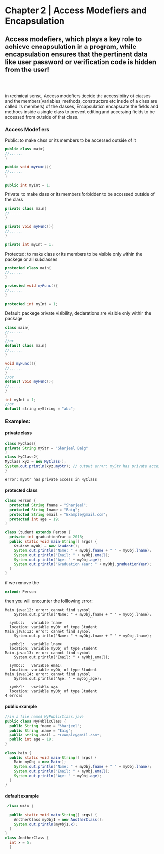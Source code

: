 # Chapter 2 | Access Modefiers and Encapsulation
<h2> Access modefiers, which plays a key role to achieve encapsulation in a program, while encapsulation ensures that the pertinent data like user password or verification code is hidden from the user! </b> </h2>

<br />
<br />

<p>In technical sense, Access modefiers decide the accessibility of classes and the members(variables, methods, constructors etc inside of a class are called its members) of the classes, Encapsulation encapsuate the fields and methods inside a single class to prevent editing and accessing fields to be accessed from outside of that class.</p>


 
 ### Access Modefiers
 Public: to make class or its members to be accessed outside of it
 ```java
 public class main{
 //......
 }
 ```
 ```java
 public void myFunc(){
 //......
 }
 ```
 ```java
 public int myInt = 1;
 ```
 Private: to make class or its members forbidden to be accessed outside of the class
 ```java
 private class main{
 //......
 }
 ```
 ```java
 private void myFunc(){
 //......
 }
 ```
 ```java
 private int myInt = 1;
 ```
 
 Protected: to make class or its members to be visible only within the packege or all subclasses
 ```java
 protected class main{
 //......
 }
 ```
 ```java
 protected void myFunc(){
 //......
 }
 ```
 ```java
 protected int myInt = 1;
 ```
  Default: packege private visibility, declarations are visible only within the package
 ```java
 class main{
 //......
 }
 //or
 default class main{
 //......
 }
 ```
 ```java
 void myFunc(){
 //......
 }
 //or
 default void myFunc(){
 //......
 }
 ```
 ```java
 int myInt = 1;
 //or
 default string myString = "abc";
 ```
 
### Examples:
#### private class
```java
class MyClass{
private String myStr = "Sharjeel Baig"
}
class MyClass2{
MyClass xyz = new MyClass();
System.out.println(xyz.myStr); // output error: myStr has private access in MyClass
}
```
```
error: myStr has private access in MyClass
```
#### protected class
```java
class Person {
  protected String fname = "Sharjeel";
  protected String lname = "Baig";
  protected String email = "Example@gmail.com";
  protected int age = 19;
}

class Student extends Person {
  private int graduationYear = 2018;
  public static void main(String[] args) {
    Student myObj = new Student();
    System.out.println("Name: " + myObj.fname + " " + myObj.lname);
    System.out.println("Email: " + myObj.email);
    System.out.println("Age: " + myObj.age);
    System.out.println("Graduation Year: " + myObj.graduationYear);
  }
}
```
if we remove the 
```java
extends Person
```
then you will encounter the folllowing error:
```
Main.java:12: error: cannot find symbol
    System.out.println("Name: " + myObj.fname + " " + myObj.lname);
                                       ^
  symbol:   variable fname
  location: variable myObj of type Student
Main.java:12: error: cannot find symbol
    System.out.println("Name: " + myObj.fname + " " + myObj.lname);
                                                           ^
  symbol:   variable lname
  location: variable myObj of type Student
Main.java:13: error: cannot find symbol
    System.out.println("Email: " + myObj.email);
                                        ^
  symbol:   variable email
  location: variable myObj of type Student
Main.java:14: error: cannot find symbol
    System.out.println("Age: " + myObj.age);
                                      ^
  symbol:   variable age
  location: variable myObj of type Student
4 errors
```
#### public example
```java
//in a file named MyPublicClass.java
public class MyPublicClass {
  public String fname = "Sharjeel";
  public String lname = "Baig";
  public String email = "Example@gmail.com";
  public int age = 19;
}

```
```java
class Main {
  public static void main(String[] args) {
    Main myObj = new Main(); 
    System.out.println("Name: " + myObj.fname + " " + myObj.lname);
    System.out.println("Email: " + myObj.email);
    System.out.println("Age: " + myObj.age);
  }
}
```
#### default example
```java
 class Main {

  public static void main(String[] args) {
    AnotherClass myObj1 = new AnotherClass();
    System.out.println(myObj1.x);
  }
}
class AnotherClass {
  int x = 5;
  }
```
